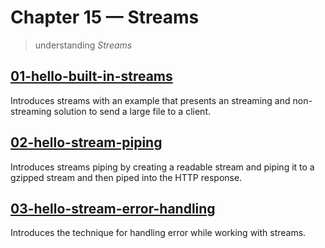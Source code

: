 # Chapter 15 &mdash; Streams
> understanding *Streams*

## [01-hello-built-in-streams](./01-hello-built-in-streams/)
Introduces streams with an example that presents an streaming and non-streaming solution to send a large file to a client.

## [02-hello-stream-piping](./02-hello-stream-piping/)
Introduces streams piping by creating a readable stream and piping it to a gzipped stream and then piped into the HTTP response.

## [03-hello-stream-error-handling](./03-hello-stream-error-handling/)
Introduces the technique for handling error while working with streams.